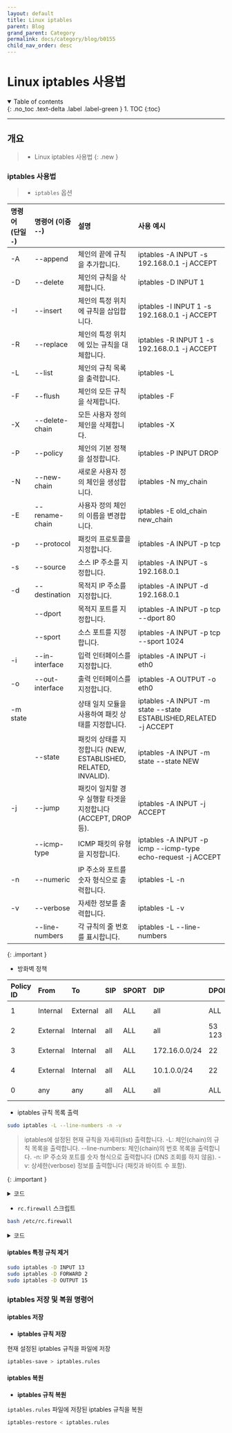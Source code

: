 ```yaml
---
layout: default
title: Linux iptables
parent: Blog
grand_parent: Category
permalink: docs/category/blog/b0155
child_nav_order: desc
---
```


# Linux iptables 사용법

<details open markdown="block">
  <summary>
    Table of contents
  </summary>
  {: .no_toc .text-delta .label .label-green }
1. TOC
{:toc}
</details>

---

## 개요

> - Linux iptables 사용법
{: .new }

### iptables 사용법

> - `iptables` 옵션
> 
| 명령어 (단일 `-`) | 명령어 (이중 `--`)  | 설명                                                | 사용 예시                                      |
|:------------------|:---------------------|:----------------------------------------------------|:-----------------------------------------------|
| -A               | --append            | 체인의 끝에 규칙을 추가합니다.                      | iptables -A INPUT -s 192.168.0.1 -j ACCEPT    |
| -D               | --delete            | 체인의 규칙을 삭제합니다.                          | iptables -D INPUT 1                           |
| -I               | --insert            | 체인의 특정 위치에 규칙을 삽입합니다.               | iptables -I INPUT 1 -s 192.168.0.1 -j ACCEPT  |
| -R               | --replace           | 체인의 특정 위치에 있는 규칙을 대체합니다.          | iptables -R INPUT 1 -s 192.168.0.1 -j ACCEPT  |
| -L               | --list              | 체인의 규칙 목록을 출력합니다.                      | iptables -L                                   |
| -F               | --flush             | 체인의 모든 규칙을 삭제합니다.                      | iptables -F                                   |
| -X               | --delete-chain      | 모든 사용자 정의 체인을 삭제합니다.                 | iptables -X                                   |
| -P               | --policy            | 체인의 기본 정책을 설정합니다.                      | iptables -P INPUT DROP                        |
| -N               | --new-chain         | 새로운 사용자 정의 체인을 생성합니다.               | iptables -N my_chain                          |
| -E               | --rename-chain      | 사용자 정의 체인의 이름을 변경합니다.               | iptables -E old_chain new_chain               |
| -p               | --protocol          | 패킷의 프로토콜을 지정합니다.                       | iptables -A INPUT -p tcp                      |
| -s               | --source            | 소스 IP 주소를 지정합니다.                          | iptables -A INPUT -s 192.168.0.1              |
| -d               | --destination       | 목적지 IP 주소를 지정합니다.                        | iptables -A INPUT -d 192.168.0.1              |
|                  | --dport             | 목적지 포트를 지정합니다.                           | iptables -A INPUT -p tcp --dport 80           |
|                  | --sport             | 소스 포트를 지정합니다.                             | iptables -A INPUT -p tcp --sport 1024         |
| -i               | --in-interface      | 입력 인터페이스를 지정합니다.                       | iptables -A INPUT -i eth0                     |
| -o               | --out-interface     | 출력 인터페이스를 지정합니다.                       | iptables -A OUTPUT -o eth0                    |
| -m state         |                     | 상태 일치 모듈을 사용하여 패킷 상태를 지정합니다.   | iptables -A INPUT -m state --state ESTABLISHED,RELATED -j ACCEPT |
|                  | --state             | 패킷의 상태를 지정합니다 (NEW, ESTABLISHED, RELATED, INVALID). | iptables -A INPUT -m state --state NEW        |
| -j               | --jump              | 패킷이 일치할 경우 실행할 타겟을 지정합니다 (ACCEPT, DROP 등). | iptables -A INPUT -j ACCEPT                   |
|                  | --icmp-type         | ICMP 패킷의 유형을 지정합니다.                       | iptables -A INPUT -p icmp --icmp-type echo-request -j ACCEPT |
| -n               | --numeric           | IP 주소와 포트를 숫자 형식으로 출력합니다.           | iptables -L -n                                |
| -v               | --verbose           | 자세한 정보를 출력합니다.                            | iptables -L -v                                |
|                  | --line-numbers      | 각 규칙의 줄 번호를 표시합니다.                      | iptables -L --line-numbers                    |
>
{: .important }

- 방화벽 정책

| Policy ID | From      | To        | SIP           | SPORT    | DIP      | DPORT | SERVICE | Schedule  | Action    | NAT         | Logging     |
|:----------|:----------|:----------|:--------------|:---------|:---------|:------|:--------|:----------|:----------|:------------|:------------|
| 1         | Internal  | External  | all           | ALL      | all      | ALL   | ALL     | ⏰ always | ✅ ACCEPT | ❌ Disabled | ✅ ALL      |
| 2         | External  | Internal  | all           | ALL      | all      | 53<br>123 | DNS<br>NTP | ⏰ always | ✅ ACCEPT | ❌ Disabled | ✅ ALL      |
| 3         | External  | Internal  | all           | ALL      | 172.16.0.0/24 | 22   | SSH<br>PING | ⏰ always | ✅ ACCEPT | ❌ Disabled | ✅ ALL      |
| 4         | External  | Internal  | all           | ALL      | 10.1.0.0/24   | 22   | SSH     | ⏰ always | ✅ ACCEPT | ❌ Disabled | ✅ ALL      |
| 0         | any       | any       | all           | ALL      | all      | ALL   | ALL     | ⏰ always | 🚫 DENY   | ❌ Disabled | ❌ Disabled |

- iptables 규칙 목록 출력

```bash
sudo iptables -L --line-numbers -n -v
```

> iptables에 설정된 현재 규칙을 자세히(list) 출력합니다. 
> -L: 체인(chain)의 규칙 목록을 출력합니다. 
> --line-numbers: 체인(chain)의 번호 목록을 출력합니다. 
> -n: IP 주소와 포트를 숫자 형식으로 출력합니다 (DNS 조회를 하지 않음). 
> -v: 상세한(verbose) 정보를 출력합니다 (패킷과 바이트 수 포함). 
>
{: .important }

<details markdown="block">
  <summary>
    코드
  </summary>
  {: .text-delta .label .label-green }
  
```bash
Chain Chain INPUT (policy ACCEPT 244 packets, 33556 bytes)
num    pkts bytes target     prot opt in     out     source               destination         
1        68  7408 ACCEPT     all  --  lo     *       0.0.0.0/0            0.0.0.0/0           
2      1413  114K ACCEPT     all  --  *      *       0.0.0.0/0            0.0.0.0/0            state RELATED,ESTABLISHED
3         0     0 ACCEPT     tcp  --  *      *       0.0.0.0/0            0.0.0.0/0            tcp spt:53
4         0     0 ACCEPT     udp  --  *      *       0.0.0.0/0            0.0.0.0/0            udp spt:53
5         0     0 ACCEPT     tcp  --  *      *       0.0.0.0/0            0.0.0.0/0            tcp spt:123
6         0     0 ACCEPT     udp  --  *      *       0.0.0.0/0            0.0.0.0/0            udp spt:123
7         1    64 ACCEPT     tcp  --  *      *       172.16.0.0/24        0.0.0.0/0            tcp dpt:22
8         0     0 ACCEPT     tcp  --  *      *       10.1.0.0/24          0.0.0.0/0            tcp dpt:22
9         0     0 ACCEPT     icmp --  *      *       172.16.0.0/24        0.0.0.0/0            icmptype 8
10        0     0 LOG        tcp  --  *      *       0.0.0.0/0            0.0.0.0/0            tcp dpt:22 LOG flags 0 level 7 prefix "iptables_SSH_accept: "
11        0     0 LOG        tcp  --  *      *       0.0.0.0/0            0.0.0.0/0            tcp dpt:22 LOG flags 0 level 7 prefix "iptables_SSH_deny: "
12      144 12526 LOG        all  --  *      *       0.0.0.0/0            0.0.0.0/0            LOG flags 0 level 7 prefix "iptables_INPUT_denied: "
13      144 12526 DROP       all  --  *      *       0.0.0.0/0            0.0.0.0/0           

Chain Chain FORWARD (policy ACCEPT 0 packets, 0 bytes)
num    pkts bytes target     prot opt in     out     source               destination         
1         0     0 LOG        all  --  *      *       0.0.0.0/0            0.0.0.0/0            LOG flags 0 level 7 prefix "iptables_FORWARD_denied: "
2         0     0 DROP       all  --  *      *       0.0.0.0/0            0.0.0.0/0           

Chain Chain OUTPUT (policy ACCEPT 180 packets, 33234 bytes)
num    pkts bytes target     prot opt in     out     source               destination         
1        68  7408 ACCEPT     all  --  *      lo      0.0.0.0/0            0.0.0.0/0           
2       570 42607 ACCEPT     all  --  *      eth0    0.0.0.0/0            0.0.0.0/0           
3       695  329K ACCEPT     all  --  *      eth1    0.0.0.0/0            0.0.0.0/0           
4         0     0 ACCEPT     all  --  *      *       0.0.0.0/0            0.0.0.0/0            state RELATED,ESTABLISHED
5         0     0 ACCEPT     tcp  --  *      *       0.0.0.0/0            0.0.0.0/0            tcp dpt:53
6         0     0 ACCEPT     udp  --  *      *       0.0.0.0/0            0.0.0.0/0            udp dpt:53
7         0     0 ACCEPT     tcp  --  *      *       0.0.0.0/0            0.0.0.0/0            tcp dpt:123
8         0     0 ACCEPT     udp  --  *      *       0.0.0.0/0            0.0.0.0/0            udp dpt:123
9         0     0 ACCEPT     tcp  --  *      *       0.0.0.0/0            172.16.0.0/24        tcp spt:22
10        0     0 ACCEPT     tcp  --  *      *       0.0.0.0/0            10.1.0.0/24          tcp spt:22
11        0     0 ACCEPT     icmp --  *      *       0.0.0.0/0            172.16.0.0/24        icmptype 0
12        0     0 LOG        tcp  --  *      *       0.0.0.0/0            0.0.0.0/0            tcp spt:22 LOG flags 0 level 7 prefix "iptables_SSH_accept: "
13        0     0 LOG        tcp  --  *      *       0.0.0.0/0            0.0.0.0/0            tcp spt:22 LOG flags 0 level 7 prefix "iptables_SSH_deny: "
14       32  1920 LOG        all  --  *      *       0.0.0.0/0            0.0.0.0/0            LOG flags 0 level 7 prefix "iptables_OUTPUT_denied: "
15       32  1920 DROP       all  --  *      *       0.0.0.0/0            0.0.0.0/0           
```

</details>


- `rc.firewall` 스크립트

```bash
bash /etc/rc.firewall
```

<details markdown="block">
  <summary>
    코드
  </summary>
  {: .text-delta .label .label-green }
  
```bash
echo '#!/usr/bin/bash

# 모든 규칙 플러시
sudo iptables -F

# 사용자 정의 체인 삭제
sudo iptables -X

# 루프백 인터페이스의 트래픽 허용
sudo iptables -A INPUT -i lo -j ACCEPT
sudo iptables -A OUTPUT -o lo -j ACCEPT

# eth0 인터페이스의 트래픽 허용
sudo iptables -A OUTPUT -o eth0 -j ACCEPT

# eth1 인터페이스의 트래픽 허용
sudo iptables -A OUTPUT -o eth1 -j ACCEPT

# eth0 → eth1으로 트래픽 허용
#sudo iptables -A FORWARD -i eth0 -o eth1 -j ACCEPT

# eth1 → eth0으로 트래픽 허용
#sudo iptables -A FORWARD -i eth1 -o eth0 -j ACCEPT

# 이미 확립된 연결 및 관련 트래픽 허용
sudo iptables -A INPUT -m state --state ESTABLISHED,RELATED -j ACCEPT
sudo iptables -A OUTPUT -m state --state ESTABLISHED,RELATED -j ACCEPT

# ICMP(PING) 트래픽 허용
#sudo iptables -A INPUT -p icmp --icmp-type echo-request -j ACCEPT
#sudo iptables -A OUTPUT -p icmp --icmp-type echo-reply -j ACCEPT

# DNS 트래픽 허용 (TCP/UDP 포트 53)
sudo iptables -A OUTPUT -p tcp --dport 53 -j ACCEPT
sudo iptables -A OUTPUT -p udp --dport 53 -j ACCEPT
sudo iptables -A INPUT -p tcp --sport 53 -j ACCEPT
sudo iptables -A INPUT -p udp --sport 53 -j ACCEPT

# NTP 트래픽 허용 (TCP/UDP 포트 123)
sudo iptables -A OUTPUT -p tcp --dport 123 -j ACCEPT
sudo iptables -A OUTPUT -p udp --dport 123 -j ACCEPT
sudo iptables -A INPUT -p tcp --sport 123 -j ACCEPT
sudo iptables -A INPUT -p udp --sport 123 -j ACCEPT

# SSH 접근 시도 로깅 (허용된 경우)
sudo iptables -A INPUT -p tcp --dport 22 -j LOG --log-prefix "iptables_INPUT_SSH_Accept: " --log-level 7
sudo iptables -A OUTPUT -p tcp --sport 22 -j LOG --log-prefix "iptables_OUTPUT_SSH_Accept: " --log-level 7

# SSH(포트 22) 트래픽 허용
#sudo iptables -A INPUT -p tcp --dport 22 -j ACCEPT
#sudo iptables -A OUTPUT -p tcp --sport 22 -j ACCEPT
sudo iptables -A INPUT -s 172.16.0.0/24 -p tcp --dport 22 -j ACCEPT
sudo iptables -A INPUT -s 10.1.0.0/24 -p tcp --dport 22 -j ACCEPT
sudo iptables -A INPUT -s 172.16.0.0/24 -p icmp --icmp-type echo-request -j ACCEPT
sudo iptables -A INPUT -s 10.1.0.0/24 -p icmp --icmp-type echo-request -j ACCEPT
sudo iptables -A OUTPUT -d 172.16.0.0/24 -p tcp --sport 22 -j ACCEPT
sudo iptables -A OUTPUT -d 10.1.0.0/24 -p tcp --sport 22 -j ACCEPT
sudo iptables -A OUTPUT -d 172.16.0.0/24 -p icmp --icmp-type echo-reply -j ACCEPT
sudo iptables -A OUTPUT -d 10.1.0.0/24 -p icmp --icmp-type echo-reply -j ACCEPT

# SSH 접근 시도 로깅 (차단된 경우)
sudo iptables -A INPUT -p tcp --dport 22 -j LOG --log-prefix "iptables_INPUT_SSH_Deny: " --log-level 7
sudo iptables -A OUTPUT -p tcp --sport 22 -j LOG --log-prefix "iptables_OUTPUT_SSH_Deny: " --log-level 7

# 모든 허용되지 않은 트래픽 로깅
sudo iptables -A INPUT -j LOG --log-prefix "iptables_INPUT_Denied: " --log-level 7
sudo iptables -A FORWARD -j LOG --log-prefix "iptables_FORWARD_Denied: " --log-level 7
sudo iptables -A OUTPUT -j LOG --log-prefix "iptables_OUTPUT_Denied: " --log-level 7

# 모든 허용되지 않은 트래픽 기본 정책으로 차단
sudo iptables -A INPUT -j DROP
sudo iptables -A FORWARD -j DROP
sudo iptables -A OUTPUT -j DROP' > rc.firewall
```

</details>

#### iptables 특정 규칙 제거

```bash
sudo iptables -D INPUT 13
sudo iptables -D FORWARD 2
sudo iptables -D OUTPUT 15
```

### iptables 저장 및 복원 명령어

#### iptables 저장
- **iptables 규칙 저장**

현재 설정된 iptables 규칙을 파일에 저장

```bash
iptables-save > iptables.rules
```

#### iptables 복원
- **iptables 규칙 복원**

`iptables.rules` 파일에 저장된 iptables 규칙을 복원

```bash
iptables-restore < iptables.rules
```
